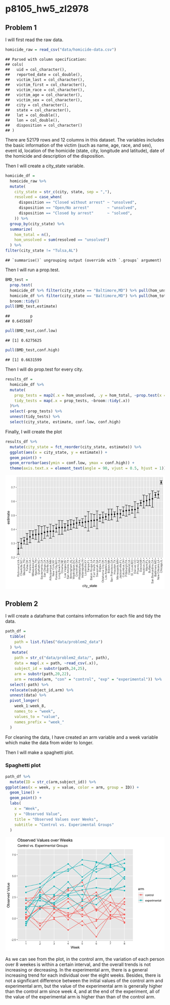 p8105\_hw5\_zl2978
================

## Problem 1

I will first read the raw data.

``` r
homicide_raw = read_csv("data/homicide-data.csv")
```

    ## Parsed with column specification:
    ## cols(
    ##   uid = col_character(),
    ##   reported_date = col_double(),
    ##   victim_last = col_character(),
    ##   victim_first = col_character(),
    ##   victim_race = col_character(),
    ##   victim_age = col_character(),
    ##   victim_sex = col_character(),
    ##   city = col_character(),
    ##   state = col_character(),
    ##   lat = col_double(),
    ##   lon = col_double(),
    ##   disposition = col_character()
    ## )

There are 52179 rows and 12 columns in this dataset. The variables
includes the basic information of the victim (such as name, age, race,
and sex), event id, location of the homicide (state, city, longitude and
latitude), date of the homicide and description of the disposition.

Then I will create a city\_state variable.

``` r
homicide_df = 
  homicide_raw %>% 
  mutate(
    city_state = str_c(city, state, sep = ","),
    resolved = case_when(
      disposition == "Closed without arrest" ~ "unsolved",
      disposition == "Open/No arrest"        ~ "unsolved",
      disposition == "Closed by arrest"      ~ "solved",
    )) %>% 
  group_by(city_state) %>% 
  summarize(
    hom_total = n(),
    hom_unsolved = sum(resolved == "unsolved")
  ) %>% 
filter(city_state != "Tulsa,AL")
```

    ## `summarise()` ungrouping output (override with `.groups` argument)

Then I will run a prop.test.

``` r
BMD_test = 
  prop.test(
  homicide_df %>% filter(city_state == "Baltimore,MD") %>% pull(hom_unsolved), 
  homicide_df %>% filter(city_state == "Baltimore,MD") %>% pull(hom_total)) %>% 
  broom::tidy()
pull(BMD_test,estimate)
```

    ##         p 
    ## 0.6455607

``` r
pull(BMD_test,conf.low)
```

    ## [1] 0.6275625

``` r
pull(BMD_test,conf.high)
```

    ## [1] 0.6631599

Then I will do prop.test for every city.

``` r
results_df = 
  homicide_df %>% 
  mutate(
    prop_tests = map2(.x = hom_unsolved, .y = hom_total, ~prop.test(x = .x, n = .y)),
    tidy_tests = map(.x = prop_tests, ~broom::tidy(.x))
  )%>% 
  select(-prop_tests) %>% 
  unnest(tidy_tests) %>% 
  select(city_state, estimate, conf.low, conf.high)
```

Finally, I will create the plot

``` r
results_df %>% 
  mutate(city_state = fct_reorder(city_state, estimate)) %>% 
  ggplot(aes(x = city_state, y = estimate)) +
  geom_point() + 
  geom_errorbar(aes(ymin = conf.low, ymax = conf.high)) + 
  theme(axis.text.x = element_text(angle = 90, vjust = 0.5, hjust = 1))
```

![](p8105_hw5_zl2978_files/figure-gfm/unnamed-chunk-5-1.png)<!-- -->

## Problem 2

I will create a dataframe that contains information for each file and
tidy the data.

``` r
path_df = 
  tibble(
    path = list.files("data/problem2_data")
  ) %>% 
   mutate(
    path = str_c("data/problem2_data/", path),
    data = map(.x = path, ~read_csv(.x)),
    subject_id = substr(path,24,25),
    arm = substr(path,20,22),
    arm = recode(arm, "con" = "control", "exp" = "experimental")) %>%
  select(-path) %>% 
  relocate(subject_id,arm) %>% 
  unnest(data) %>% 
  pivot_longer(
    week_1:week_8,
    names_to = "week",
    values_to = "value",
    names_prefix = "week_"
  )
```

For cleaning the data, I have created an arm variable and a week
variable which make the data from wider to longer.

Then I will make a spaghetti plot.

### Spaghetti plot

``` r
path_df %>% 
  mutate(ID = str_c(arm,subject_id)) %>% 
ggplot(aes(x = week, y = value, color = arm, group = ID)) +
  geom_line() +
  geom_point() +
  labs(
    x = "Week",
    y = "Observed Value",
    title = "Observed Values over Weeks",
    subtitle = "Control vs. Experimental Groups"
  ) 
```

![](p8105_hw5_zl2978_files/figure-gfm/unnamed-chunk-7-1.png)<!-- -->

As we can see from the plot, in the control arm, the variation of each
person over 8 weekes is within a certain interval, and the overall
trends is not increasing or decreasing. In the experimental arm, there
is a general increasing trend for each individual over the eight weeks.
Besides, there is not a significant difference between the initial
values of the control arm and experimental arm, but the value of the
experimental arm is generally higher than the control arm since week 4,
and at the end of the experiment, all of the value of the experimental
arm is higher than than of the control arm.
